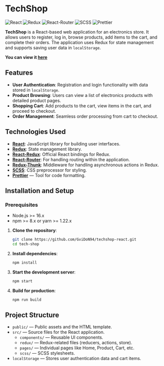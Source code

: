 # TechShop

![React](https://img.shields.io/badge/React-17.x-brightgreen?logo=react) ![Redux](https://img.shields.io/badge/Redux-4.x-brightgreen?logo=redux) ![React-Router](https://img.shields.io/badge/React_Router-6.x-brightgreen?logo=reactrouter) ![SCSS](https://img.shields.io/badge/SCSS-blue.svg?logo=sass) ![Prettier](https://img.shields.io/badge/Prettier-blue.svg?logo=prettier)

**TechShop** is a React-based web application for an electronics store. It allows users to register, log in, browse products, add items to the cart, and complete their orders. The application uses Redux for state management and supports saving user data in `localStorage`.

**You can view it [here](https://techshop.gvidon94.ru/)**

## Features

-   **User Authentication**: Registration and login functionality with data stored in `localStorage`.
-   **Product Browsing**: Users can view a list of electronics products with detailed product pages.
-   **Shopping Cart**: Add products to the cart, view items in the cart, and proceed to checkout.
-   **Order Management**: Seamless order processing from cart to checkout.

## Technologies Used

-   **[React](https://react.dev/)**: JavaScript library for building user interfaces.
-   **[Redux](https://redux.js.org/)**: State management library.
-   **[React-Redux](https://react-redux.js.org/)**: Official React bindings for Redux.
-   **[React-Router](https://reactrouter.com/)**: For handling routing within the application.
-   **[Redux-Thunk](https://github.com/reduxjs/redux-thunk)**: Middleware for handling asynchronous actions in Redux.
-   **[SCSS](https://sass-lang.com/)**: CSS preprocessor for styling.
-   **[Prettier](https://prettier.io/)** — Tool for code formatting.

## Installation and Setup

### Prerequisites

-   Node.js >= 16.x
-   npm >= 8.x or yarn >= 1.22.x

1. **Clone the repository**:
    ```bash
    git clone https://github.com/GviDoN94/techshop-react.git
    cd tech-shop
    ```
2. **Install dependencies**:
    ```bash
    npm install
    ```
3. **Start the development server**:
    ```bash
    npm start
    ```
4. **Build for production**:
    ```bash
    npm run build
    ```

## Project Structure

-   `public/` — Public assets and the HTML template.
-   `src/` — Source files for the React application.
    -   `components/` — Reusable UI components.
    -   `redux/` — Redux-related files (reducers, actions, store).
    -   `pages/` — Individual pages like Home, Product, Cart, etc.
    -   `scss/` — SCSS stylesheets.
-   `localStorage` — Stores user authentication data and cart items.
